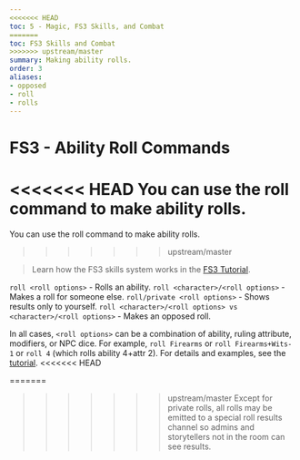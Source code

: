 ```yaml
---
<<<<<<< HEAD
toc: 5 - Magic, FS3 Skills, and Combat
=======
toc: FS3 Skills and Combat
>>>>>>> upstream/master
summary: Making ability rolls.
order: 3
aliases:
- opposed
- roll
- rolls
---
```

# FS3 - Ability Roll Commands

<<<<<<< HEAD
You can use the roll command to make ability rolls.
=======
You can use the roll command to make ability rolls. 
>>>>>>> upstream/master

> Learn how the FS3 skills system works in the [FS3 Tutorial](/help/fs3).

`roll <roll options>` - Rolls an ability.
`roll <character>/<roll options>` - Makes a roll for someone else.
`roll/private <roll options>` - Shows results only to yourself.
`roll <character>/<roll options> vs <character>/<roll options>` - Makes an opposed roll.

In all cases, `<roll options>` can be a combination of ability, ruling attribute, modifiers, or NPC dice.  For example, `roll Firearms` or `roll Firearms+Wits-1` or `roll 4` (which rolls ability 4+attr 2). For details and examples, see the [tutorial](/help/fs3).
<<<<<<< HEAD

=======
  
>>>>>>> upstream/master
Except for private rolls, all rolls may be emitted to a special roll results channel so admins and storytellers not in the room can see results.